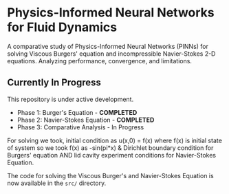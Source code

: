 # Physics-Informed Neural Networks for Fluid Dynamics
A comparative study of Physics-Informed Neural Networks (PINNs) for solving Viscous Burgers' equation and incompressible Navier-Stokes 2-D equations. Analyzing performance, convergence, and limitations.

## Currently In Progress 
This repository is under active development.
*   Phase 1: Burger's Equation - **COMPLETED** 
*   Phase 2: Navier-Stokes Equation - **COMPLETED** 
*   Phase 3: Comparative Analysis - In Progress

For solving we took, initial condition as u(x,0) = f(x) where f(x) is initial state of system so we took f(x) as -sin(pi*x) & Dirichlet boundary condition for Burgers' equation AND lid cavity experiment conditions for Navier-Stokes Equation.

The code for solving the Viscous Burger's and Navier-Stokes Equation is now available in the `src/` directory.
